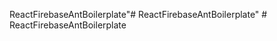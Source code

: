 ReactFirebaseAntBoilerplate"# ReactFirebaseAntBoilerplate" 
#   R e a c t F i r e b a s e A n t B o i l e r p l a t e  
 